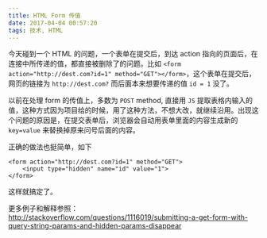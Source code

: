 ```yaml
---
title: HTML Form 传值
date: 2017-04-04 00:57:20
tags: 技术, HTML
---
```

今天碰到一个 HTML 的问题，一个表单在提交后，到达 action 指向的页面后，在连接中所传递的值，都直接被删除了的问题。比如 `<form action="http://dest.com?id=1" method="GET"></form>`，这个表单在提交后，网页的链接为 `http://dest.com?` 而后面本来想要传递的值 `id = 1` 没了。

以前在处理 form 的传值上，多数为 `POST` method, 直接用 `JS` 提取表格内输入的值，这种方式因为项目给的时候，用了这种方法，不想大改，就继续沿用。出现这个问题的原因是，在提交表单后，浏览器会自动用表单里面的内容生成新的 `key=value` 来替换掉原来问号后面的内容。

正确的做法也挺简单，如下
```
<form action="http://dest.com?id=1" method="GET">
    <input type="hidden" name="id" value="1">
</form>
```
这样就搞定了。

更多例子和解释参照：http://stackoverflow.com/questions/1116019/submitting-a-get-form-with-query-string-params-and-hidden-params-disappear